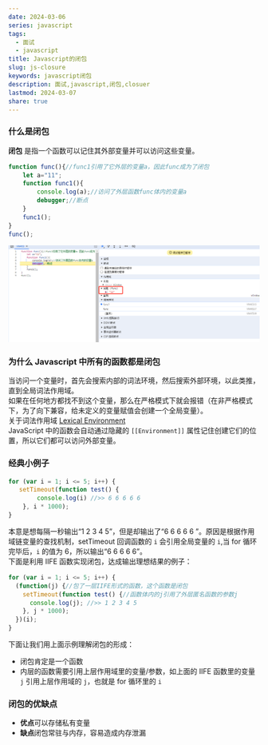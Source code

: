 ```yaml
---  
date: 2024-03-06  
series: javascript  
tags:  
  - 面试  
  - javascript  
title: Javascript的闭包  
slug: js-closure  
keywords: javascript闭包  
description: 面试,javascript,闭包,closuer  
lastmod: 2024-03-07  
share: true  
---  
```

  
### 什么是闭包  
  
**闭包** 是指一个函数可以记住其外部变量并可以访问这些变量。  
  
```javascript  
function func(){//func1引用了它外层的变量a，因此func成为了闭包  
    let a="11";  
    function func1(){  
        console.log(a);//访问了外层函数func体内的变量a  
        debugger;//断点  
    }  
    func1();  
}  
func();  
```  
  
![1709777168158.jpg](../../static/images/1709777168158.jpg)  
  
### 为什么 Javascript 中所有的函数都是闭包  
  
当访问一个变量时，首先会搜索内部的词法环境，然后搜索外部环境，以此类推，直到全局词法作用域。  
如果在任何地方都找不到这个变量，那么在严格模式下就会报错（在非严格模式下，为了向下兼容，给未定义的变量赋值会创建一个全局变量）。  
关于词法作用域 [Lexical Environment](https://zh.javascript.info/closure#ci-fa-huan-jing)  
JavaScript 中的函数会自动通过隐藏的 `[[Environment]]` 属性记住创建它们的位置，所以它们都可以访问外部变量。  
  
### 经典小例子  
  
```javascript  
for (var i = 1; i <= 5; i++) {  
   setTimeout(function test() {  
        console.log(i) //>> 6 6 6 6 6  
    }, i * 1000);  
}  
```  
  
本意是想每隔一秒输出“1 2 3 4 5”，但是却输出了“6 6 6 6 6 ”。原因是根据作用域链变量的查找机制，setTimeout 回调函数的 `i` 会引用全局变量的 `i`,当 for 循环完毕后，`i` 的值为 6，所以输出“6 6 6 6 6”。  
下面是利用 IIFE 函数实现闭包，达成输出理想结果的例子：  
  
```javascript  
for (var i = 1; i <= 5; i++) {  
  (function(j) {//包了一层IIFE形式的函数，这个函数是闭包  
    setTimeout(function test() {//函数体内的j引用了外层匿名函数的参数j  
      console.log(j); //>> 1 2 3 4 5  
    }, j * 1000);  
  })(i);  
}  
```  
  
下面让我们用上面示例理解闭包的形成：  
- 闭包肯定是一个函数  
- 内层的函数需要引用上层作用域里的变量/参数，如上面的 IIFE 函数里的变量 `j` 引用上层作用域的 `j`，也就是 for 循环里的 `i`  
  
### 闭包的优缺点  
  
- **优点**可以存储私有变量  
- **缺点**闭包常驻与内存，容易造成内存泄漏  
